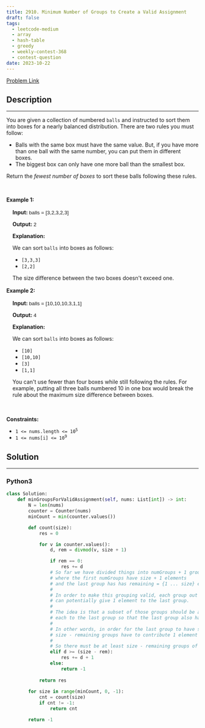 ```yaml
---
title: 2910. Minimum Number of Groups to Create a Valid Assignment
draft: false
tags: 
  - leetcode-medium
  - array
  - hash-table
  - greedy
  - weekly-contest-368
  - contest-question
date: 2023-10-22
---
```


[Problem Link](https://leetcode.com/problems/minimum-number-of-groups-to-create-a-valid-assignment/)

## Description

---
<p>You are given a collection of numbered <code>balls</code>&nbsp;and instructed to sort them into boxes for a nearly balanced distribution. There are two rules you must follow:</p>

<ul>
	<li>Balls with the same&nbsp;box must have the same value. But, if you have more than one ball with the same number, you can put them in different boxes.</li>
	<li>The biggest box can only have one more ball than the smallest box.</li>
</ul>

<p>​Return the <em>fewest number of boxes</em> to sort these balls following these rules.</p>

<p>&nbsp;</p>
<p><strong class="example">Example 1: </strong></p>

<div class="example-block" style="border-color: var(--border-tertiary); border-left-width: 2px; color: var(--text-secondary); font-size: .875rem; margin-bottom: 1rem; margin-top: 1rem; overflow: visible; padding-left: 1rem;">
<p><strong>Input: </strong> <span class="example-io" style="font-family: Menlo,sans-serif; font-size: 0.85rem;"> balls = [3,2,3,2,3] </span></p>

<p><strong>Output: </strong> <span class="example-io" style="font-family: Menlo,sans-serif; font-size: 0.85rem;"> 2 </span></p>

<p><strong>Explanation:</strong></p>

<p>We can sort <code>balls</code> into boxes as follows:</p>

<ul>
	<li><code>[3,3,3]</code></li>
	<li><code>[2,2]</code></li>
</ul>

<p>The size difference between the two boxes doesn&#39;t exceed one.</p>
</div>

<p><strong class="example">Example 2: </strong></p>

<div class="example-block" style="border-color: var(--border-tertiary); border-left-width: 2px; color: var(--text-secondary); font-size: .875rem; margin-bottom: 1rem; margin-top: 1rem; overflow: visible; padding-left: 1rem;">
<p><strong>Input: </strong> <span class="example-io" style="font-family: Menlo,sans-serif; font-size: 0.85rem;"> balls = [10,10,10,3,1,1] </span></p>

<p><strong>Output: </strong> <span class="example-io" style="font-family: Menlo,sans-serif; font-size: 0.85rem;"> 4 </span></p>

<p><strong>Explanation:</strong></p>

<p>We can sort <code>balls</code> into boxes as follows:</p>

<ul>
</ul>

<ul>
	<li><code>[10]</code></li>
	<li><code>[10,10]</code></li>
	<li><code>[3]</code></li>
	<li><code>[1,1]</code></li>
</ul>

<p>You can&#39;t use fewer than four boxes while still following the rules. For example, putting all three balls numbered 10 in one box would break the rule about the maximum size difference between boxes.</p>
</div>

<p>&nbsp;</p>
<p><strong>Constraints:</strong></p>

<ul>
	<li><code>1 &lt;= nums.length &lt;= 10<sup>5</sup></code></li>
	<li><code>1 &lt;= nums[i] &lt;= 10<sup>9</sup></code></li>
</ul>


## Solution

---
### Python3
``` py title='minimum-number-of-groups-to-create-a-valid-assignment'
class Solution:
    def minGroupsForValidAssignment(self, nums: List[int]) -> int:
        N = len(nums)
        counter = Counter(nums)
        minCount = min(counter.values())

        def count(size):
            res = 0

            for v in counter.values():
                d, rem = divmod(v, size + 1)

                if rem == 0:
                    res += d
                # So far we have divided things into numGroups + 1 groups
                # where the first numGroups have size + 1 elements
                # and the last group has has remaining = {1 ... size} elements.
                # 
                # In order to make this grouping valid, each group out of numGroups
                # can potentially give 1 element to the last group.
                # 
                # The idea is that a subset of those groups should be able to give 1 element 
                # each to the last group so that the last group also has size elements. 
                # 
                # In other words, in order for the last group to have size elements, 
                # size - remaining groups have to contribute 1 element each.
                #  
                # So there must be at least size - remaining groups of size + 1 elements.
                elif d >= (size - rem):
                    res += d + 1
                else:
                    return -1
            
            return res
        
        for size in range(minCount, 0, -1):
            cnt = count(size)
            if cnt != -1:
                return cnt

        return -1
```

